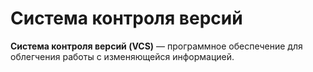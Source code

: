 # Система контроля версий 

**Система контроля версий (VCS)** — программное обеспечение для облегчения работы с изменяющейся информацией.

